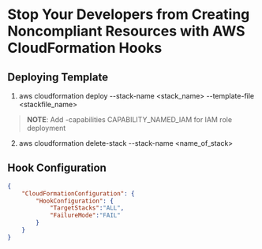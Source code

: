 # Stop Your Developers from Creating Noncompliant Resources with AWS CloudFormation Hooks

## Deploying Template

1. aws cloudformation deploy --stack-name <stack_name> --template-file <stackfile_name> 
>**NOTE**: Add -capabilities CAPABILITY_NAMED_IAM for IAM role deployment
2. aws cloudformation delete-stack --stack-name <name_of_stack>

## Hook Configuration

```json
{
    "CloudFormationConfiguration": {
        "HookConfiguration": {
            "TargetStacks":"ALL",
            "FailureMode":"FAIL"
        }
    }
}
```
